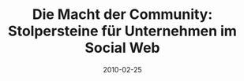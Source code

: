 ---
abstract: ''
authors:
- Peter Leitner
- Thomas Grechenig
date: '2010-02-25'
featured: false
links:
- name: Publik
  url: https://publik.tuwien.ac.at/showentry.php?ID=193449&lang=2
publication: 'Vortrag: The International Legal Informatics Symposium (IRIS 2010),
  Salzburg, Austria; 25.02.2010 - 27.02.2010; in: "Globale Sicherheit und proaktiver
  Staat: Die Rolle der Rechtsinformatik, Tagungsband des 13. Internationalen Rechtsinformatik
  Symposions, IRIS 2010", E. Schweighofer, A. Geist, I. Staufer et al. (Hrg.); Österreichische
  Computer Gesellschaft, Wien (2010), ISBN: 978-3-85403-266-3; S. 229 - 236'
publication_types:
- '1'
publishDate: '2010-02-25'
title: 'Die Macht der Community: Stolpersteine für Unternehmen im Social Web'
url_pdf: ''
---